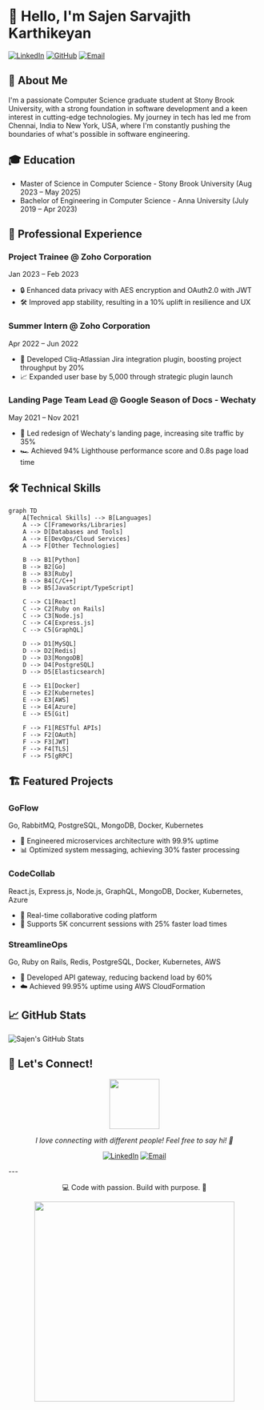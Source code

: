 # 👋 Hello, I'm Sajen Sarvajith Karthikeyan
[![LinkedIn](https://img.shields.io/badge/LinkedIn-Connect-blue?style=for-the-badge&logo=linkedin)](https://linkedin.com/in/sajen-k)
[![GitHub](https://img.shields.io/badge/GitHub-Follow-181717?style=for-the-badge&logo=github)](https://github.com/sajen-k)
[![Email](https://img.shields.io/badge/Email-Contact-red?style=for-the-badge&logo=gmail)](mailto:sajensarvajith.karthikeyan@stonybrook.edu)
## 🚀 About Me
I'm a passionate Computer Science graduate student at Stony Brook University, with a strong foundation in software development and a keen interest in cutting-edge technologies. My journey in tech has led me from Chennai, India to New York, USA, where I'm constantly pushing the boundaries of what's possible in software engineering.
## 🎓 Education
- Master of Science in Computer Science - Stony Brook University (Aug 2023 – May 2025)
- Bachelor of Engineering in Computer Science - Anna University (July 2019 – Apr 2023)
## 💼 Professional Experience
### Project Trainee @ Zoho Corporation
Jan 2023 – Feb 2023
- 🔒 Enhanced data privacy with AES encryption and OAuth2.0 with JWT
- 🛠️ Improved app stability, resulting in a 10% uplift in resilience and UX
### Summer Intern @ Zoho Corporation
Apr 2022 – Jun 2022
- 🚀 Developed Cliq-Atlassian Jira integration plugin, boosting project throughput by 20%
- 📈 Expanded user base by 5,000 through strategic plugin launch
### Landing Page Team Lead @ Google Season of Docs - Wechaty
May 2021 – Nov 2021
- 🎨 Led redesign of Wechaty's landing page, increasing site traffic by 35%
- 🏎️ Achieved 94% Lighthouse performance score and 0.8s page load time
## 🛠️ Technical Skills
```mermaid
graph TD
    A[Technical Skills] --> B[Languages]
    A --> C[Frameworks/Libraries]
    A --> D[Databases and Tools]
    A --> E[DevOps/Cloud Services]
    A --> F[Other Technologies]

    B --> B1[Python]
    B --> B2[Go]
    B --> B3[Ruby]
    B --> B4[C/C++]
    B --> B5[JavaScript/TypeScript]

    C --> C1[React]
    C --> C2[Ruby on Rails]
    C --> C3[Node.js]
    C --> C4[Express.js]
    C --> C5[GraphQL]

    D --> D1[MySQL]
    D --> D2[Redis]
    D --> D3[MongoDB]
    D --> D4[PostgreSQL]
    D --> D5[Elasticsearch]

    E --> E1[Docker]
    E --> E2[Kubernetes]
    E --> E3[AWS]
    E --> E4[Azure]
    E --> E5[Git]

    F --> F1[RESTful APIs]
    F --> F2[OAuth]
    F --> F3[JWT]
    F --> F4[TLS]
    F --> F5[gRPC]
```
## 🏗️ Featured Projects
### GoFlow
Go, RabbitMQ, PostgreSQL, MongoDB, Docker, Kubernetes
- 🚀 Engineered microservices architecture with 99.9% uptime
- 📊 Optimized system messaging, achieving 30% faster processing
### CodeCollab
React.js, Express.js, Node.js, GraphQL, MongoDB, Docker, Kubernetes, Azure
- 👥 Real-time collaborative coding platform
- 🔧 Supports 5K concurrent sessions with 25% faster load times
### StreamlineOps
Go, Ruby on Rails, Redis, PostgreSQL, Docker, Kubernetes, AWS
- 🔗 Developed API gateway, reducing backend load by 60%
- ☁️ Achieved 99.95% uptime using AWS CloudFormation
## 📈 GitHub Stats
![Sajen's GitHub Stats](https://github-readme-stats.vercel.app/api?username=sajen-k&show_icons=true&theme=radical)
## 🌟 Let's Connect!
<div align="center">
  <img src="https://media.giphy.com/media/LnQjpWaON8nhr21vNW/giphy.gif" width="100" />
  <p><em>I love connecting with different people! Feel free to say hi! 👋</em></p>
</div>
<p align="center">
  <a href="https://linkedin.com/in/sajen-k"><img src="https://img.shields.io/badge/LinkedIn-Connect-blue?style=for-the-badge&logo=linkedin" alt="LinkedIn"/></a>
  <a href="mailto:sajensarvajith.karthikeyan@stonybrook.edu"><img src="https://img.shields.io/badge/Email-Contact-red?style=for-the-badge&logo=gmail" alt="Email"/></a>
</p>
---
<p align="center">💻 Code with passion. Build with purpose. 🚀</p>
<div align="center">
  <img src="https://media.giphy.com/media/3oKIPtjElfqwMOTbH2/giphy.gif" width="400" />
</div>
